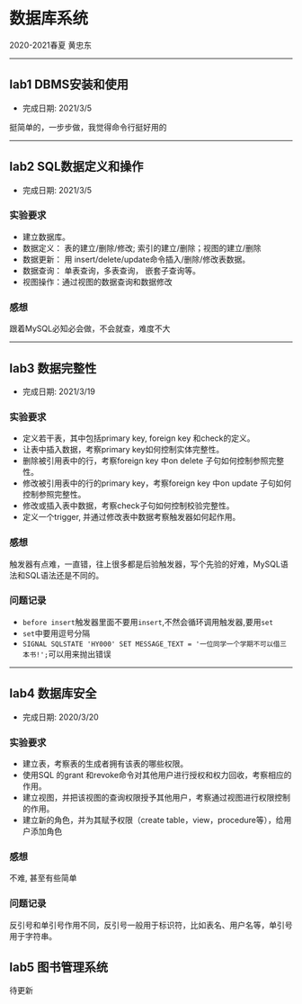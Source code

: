 # 数据库系统
2020-2021春夏 黄忠东
****
## lab1 DBMS安装和使用
- 完成日期: 2021/3/5

挺简单的，一步步做，我觉得命令行挺好用的
****
## lab2 SQL数据定义和操作
- 完成日期: 2021/3/5
### 实验要求
- 建立数据库。
- 数据定义： 表的建立/删除/修改; 索引的建立/删除；视图的建立/删除
- 数据更新： 用 insert/delete/update命令插入/删除/修改表数据。
- 数据查询： 单表查询，多表查询， 嵌套子查询等。
- 视图操作：通过视图的数据查询和数据修改

### 感想
跟着MySQL必知必会做，不会就查，难度不大
****
## lab3 数据完整性
- 完成日期: 2021/3/19
### 实验要求
- 定义若干表，其中包括primary key, foreign key 和check的定义。
- 让表中插入数据，考察primary key如何控制实体完整性。
- 删除被引用表中的行，考察foreign key 中on delete 子句如何控制参照完整性。
- 修改被引用表中的行的primary key，考察foreign key 中on update 子句如何控制参照完整性。
- 修改或插入表中数据，考察check子句如何控制校验完整性。
- 定义一个trigger, 并通过修改表中数据考察触发器如何起作用。

### 感想
触发器有点难，一直错，往上很多都是后验触发器，写个先验的好难，MySQL语法和SQL语法还是不同的。

### 问题记录
- `before insert`触发器里面不要用`insert`,不然会循环调用触发器,要用`set`
- `set`中要用逗号分隔
- `SIGNAL SQLSTATE 'HY000' SET MESSAGE_TEXT = '一位同学一个学期不可以借三本书!';`可以用来抛出错误
****
## lab4 数据库安全
- 完成日期: 2020/3/20
### 实验要求
- 建立表，考察表的生成者拥有该表的哪些权限。
- 使用SQL 的grant 和revoke命令对其他用户进行授权和权力回收，考察相应的作用。
- 建立视图，并把该视图的查询权限授予其他用户，考察通过视图进行权限控制的作用。
- 建立新的角色，并为其赋予权限（create table，view，procedure等），给用户添加角色
### 感想
不难, 甚至有些简单
### 问题记录
反引号和单引号作用不同，反引号一般用于标识符，比如表名、用户名等，单引号用于字符串。

## lab5 图书管理系统
待更新
